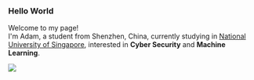 ### Hello World

Welcome to my page!  
I'm Adam, a student from Shenzhen, China, currently studying in [National University of Singapore](https://www.nus.edu.sg/), interested in **Cyber Security** and **Machine Learning**.

<!--
### Things I code with
![Python](https://img.shields.io/badge/Python-black?logo=python&style=flat-square)
![SQL](https://img.shields.io/badge/SQL-black?logo=mysql&style=flat-square)
![C](https://img.shields.io/badge/C-black?logo=c&style=flat-square)
![Anaconda](https://img.shields.io/badge/Anaconda-black?logo=anaconda&style=flat-square)
![PyTorch](https://img.shields.io/badge/PyTorch-black?logo=pytorch&style=flat-square)
![Docker](https://img.shields.io/badge/Docker-black?logo=docker&style=flat-square)
![Git](https://img.shields.io/badge/Git-black?logo=git&style=flat-square)
![GitHub](https://img.shields.io/badge/GitHub-black?logo=github&style=flat-square)
-->

<!--
### Stats
![Zxy's GitHub stats](https://github-readme-stats.vercel.app/api?username=proprozxy&show_icons=true)  
![Top Langs](https://github-readme-stats.vercel.app/api/top-langs/?username=proprozxy&layout=compact)
-->

![](https://komarev.com/ghpvc/?username=proprozxy)

<!--
**proprozxy/proprozxy** is a ✨ _special_ ✨ repository because its `README.md` (this file) appears on your GitHub profile.

Here are some ideas to get you started:

- 🔭 I’m currently working on ...
- 🌱 I’m currently learning ...
- 👯 I’m looking to collaborate on ...
- 🤔 I’m looking for help with ...
- 💬 Ask me about ...
- 📫 How to reach me: ...
- 😄 Pronouns: ...
- ⚡ Fun fact: ...
-->
